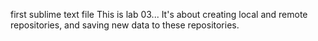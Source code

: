 first sublime text file
This is lab 03...
It's about creating local and remote repositories, and saving new data to these repositories.